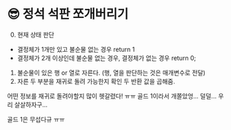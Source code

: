 # 😎 정석 석판 쪼개버리기



0. 현재 상태 판단
- 결정체가 1개만 있고 불순물 없는 경우 return 1
- 결정체가 2개 이상인데 불순물 없는 경우, 결정체가 없는 경우 return 0;




1. 불순물이 있은 행 or 열로 자른다. (행, 열을 판단하는 것은 매개변수로 전달)
2. 자른 두 부분을 재귀로 돌려 가능한지 확인 두 반환 값을 곱해줌.



어떤 정보를 재귀로 돌려야할지 많이 헷갈렸다! ㅠㅠ 골드 1이라서 개쫄았엉... 덜덜... 우리 살살하자구...

골드 1은 무섭다규 ㅠㅠ